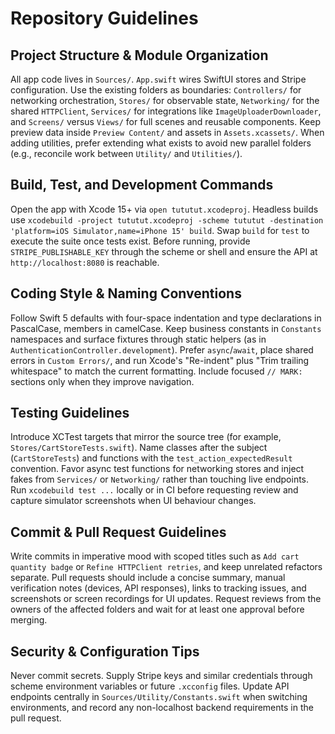 # Repository Guidelines

## Project Structure & Module Organization
All app code lives in `Sources/`. `App.swift` wires SwiftUI stores and Stripe configuration. Use the existing folders as boundaries: `Controllers/` for networking orchestration, `Stores/` for observable state, `Networking/` for the shared `HTTPClient`, `Services/` for integrations like `ImageUploaderDownloader`, and `Screens/` versus `Views/` for full scenes and reusable components. Keep preview data inside `Preview Content/` and assets in `Assets.xcassets/`. When adding utilities, prefer extending what exists to avoid new parallel folders (e.g., reconcile work between `Utility/` and `Utilities/`).

## Build, Test, and Development Commands
Open the app with Xcode 15+ via `open tututut.xcodeproj`. Headless builds use `xcodebuild -project tututut.xcodeproj -scheme tututut -destination 'platform=iOS Simulator,name=iPhone 15' build`. Swap `build` for `test` to execute the suite once tests exist. Before running, provide `STRIPE_PUBLISHABLE_KEY` through the scheme or shell and ensure the API at `http://localhost:8080` is reachable.

## Coding Style & Naming Conventions
Follow Swift 5 defaults with four-space indentation and type declarations in PascalCase, members in camelCase. Keep business constants in `Constants` namespaces and surface fixtures through static helpers (as in `AuthenticationController.development`). Prefer `async`/`await`, place shared errors in `Custom Errors/`, and run Xcode's "Re-indent" plus "Trim trailing whitespace" to match the current formatting. Include focused `// MARK:` sections only when they improve navigation.

## Testing Guidelines
Introduce XCTest targets that mirror the source tree (for example, `Stores/CartStoreTests.swift`). Name classes after the subject (`CartStoreTests`) and functions with the `test_action_expectedResult` convention. Favor async test functions for networking stores and inject fakes from `Services/` or `Networking/` rather than touching live endpoints. Run `xcodebuild test ...` locally or in CI before requesting review and capture simulator screenshots when UI behaviour changes.

## Commit & Pull Request Guidelines
Write commits in imperative mood with scoped titles such as `Add cart quantity badge` or `Refine HTTPClient retries`, and keep unrelated refactors separate. Pull requests should include a concise summary, manual verification notes (devices, API responses), links to tracking issues, and screenshots or screen recordings for UI updates. Request reviews from the owners of the affected folders and wait for at least one approval before merging.

## Security & Configuration Tips
Never commit secrets. Supply Stripe keys and similar credentials through scheme environment variables or future `.xcconfig` files. Update API endpoints centrally in `Sources/Utility/Constants.swift` when switching environments, and record any non-localhost backend requirements in the pull request.
